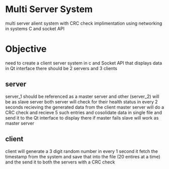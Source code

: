 # Multi Server System
multi server alient system with CRC check implimentation using networking in systems C and socket API


# Objective 
need to create a client server system in c and Socket API that displays data in Qt interface
there should be 2 servers and 3 clients 

## server 

server_1 should be referenced as a master server and other (server_2) will be as slave server
both server will check for their health status in every 2 seconds 
recieving the generated data from the client master server will do a CRC check and recieve 5 such entries and cosolidate data in single file and send it to the Qt interface to display there
if master fails slave will work as master server


## client 
client will generate a 3 digit random number in every 1 second
it fetch the timestamp from the system and save that into the file (20 entires at a time)
and the send it to both the servers with a CRC check
